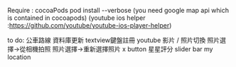 Require :
    cocoaPods
        pod install --verbose
    (you need google map api which is contained in cocoapods)
    (youtube ios helper :https://github.com/youtube/youtube-ios-player-helper)


to do:
    公車路線
    資料庫更新
    textview鍵盤註冊
    youtube 影片 / 照片切換
    照片選擇->從相機拍照
    照片選擇->重新選擇照片 x button
    星星評分 slider bar
    my location
    
